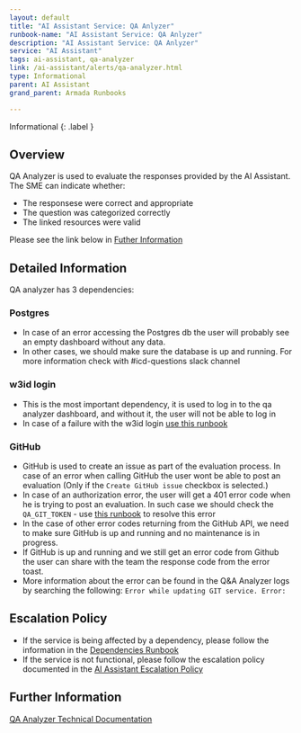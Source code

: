```yaml
---
layout: default
title: "AI Assistant Service: QA Anlyzer"
runbook-name: "AI Assistant Service: QA Anlyzer"
description: "AI Assistant Service: QA Anlyzer"
service: "AI Assistant"
tags: ai-assistant, qa-analyzer
link: /ai-assistant/alerts/qa-analyzer.html
type: Informational
parent: AI Assistant
grand_parent: Armada Runbooks

---
```


Informational
{: .label }

## Overview

QA Analyzer is used to evaluate the responses provided by the AI Assistant.  The SME can indicate whether:

- The responsese were correct and appropriate
- The question was categorized correctly
- The linked resources were valid

Please see the link below in [Futher Information](#further-information)

## Detailed Information

QA analyzer has 3 dependencies:

### Postgres

- In case of an error accessing the Postgres db the user will probably see an empty dashboard without any data.
- In other cases, we should make sure the database is up and running. For more information check with #icd-questions slack channel

### w3id login

- This is the most important dependency, it is used to log in to the qa analyzer dashboard, and without it, the user will not be able to log in
- In case of a failure with the w3id login [use this runbook ](https://pages.github.ibm.com/alchemy-conductors/documentation-pages/docs/runbooks/ai-assistant/alerts/w3.html)

### GitHub

- GitHub is used to create an issue as part of the evaluation process. In case of an error when calling GitHub the user wont be able to post an evaluation (Only if the `Create GitHub issue` checkbox is selected.)
- In case of an authorization error, the user will get a 401 error code when he is trying to post an evaluation. In such case we should check the `QA_GIT_TOKEN` - use [this runbook](https://pages.github.ibm.com/alchemy-conductors/documentation-pages/docs/runbooks/ai-assistant/operations/secret-rotation/rotate-aihelp-qa-git-token.html) to resolve this error
- In the case of other error codes returning from the GitHub API, we need to make sure GitHub is up and running and no maintenance is in progress.
- If GitHub is up and running and we still get an error code from Github the user can share with the team the response code from the error toast. 
- More information about the error can be found in the  Q&A Analyzer logs by searching the following: `Error while updating GIT service. Error:`

## Escalation Policy

- If the service is being affected by a dependency, please follow the information in the [Dependencies Runbook](ai-assistant-dependencies.html)
- If the service is not functional, please follow the escalation policy documented in the [AI Assistant Escalation Policy](../ai-assistant-escalation-policy.html)

## Further Information

[QA Analyzer Technical Documentation](https://dev.console.test.cloud.ibm.com/docs/ai-assistant?topic=ai-assistant-qa-analyzer)